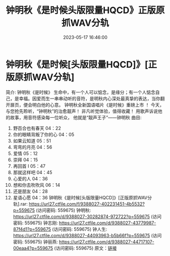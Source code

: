 ﻿---
title: 钟明秋《是时候头版限量HQCD》正版原抓WAV分轨
date: 2023-05-17 16:46:00
categories: WAV车载音乐、镜像
tags: 华语中文
---
# 钟明秋《是时候[头版限量HQCD]》[正版原抓WAV分轨]

简介:
钟明秋《是时候》
生命中，有一个人可以惦念，是缘分；有一个人惦念自己，是幸福。因爱而生一串串动听的音符，是明秋内心深处最真挚的表达，当你翻开扉页，便会明白他的心意。
钟明秋全新国语唱片《是时候》重磅上市 ！
今天，与您抢先聆听，“钟明秋”的治愈靓声！
非凡听觉体验，值得收藏！
用歌声诉说他的故事，用音符感染每一位听众，
他就是“靓声王子”——钟明秋
曲目:
1. 野百合也有春天 04：22
2. 你的眼睛背叛了你的心 04：05
3. 如果云知道 05：51
4. 弯弯的月亮 04：56
5. 爱情 05：12
6. 崇拜 04：15
7. 再回首 I 05：47
8. 那就这样吧 04：45
9. 心爱的人 04：36
10. 想和你去吹吹风 06：14
11. 还是朋友 04：28
12. 星语心愿 04：36
钟明秋《是时候[头版限量HQCD]》[正版原抓WAV分轨].rar: https://url27.ctfile.com/f/9388027-402231451-4b5532?p=559675
(访问密码: 559675)
钟明秋: https://url27.ctfile.com/d/9388027-30282874-972722?p=559675
(访问密码: 559675)
钟志刚: https://url27.ctfile.com/d/9388027-43779987-87f4d1?p=559675
(访问密码: 559675)
钟人生: https://url27.ctfile.com/d/9388027-44093963-b5b66f?p=559675
(访问密码: 559675)
钟丽燕: https://url27.ctfile.com/d/9388027-44717107-00eaa4?p=559675
(访问密码: 559675)
原文：[链接](https://blog.sina.com.cn/s/blog_1647c7e76010311wt.html)